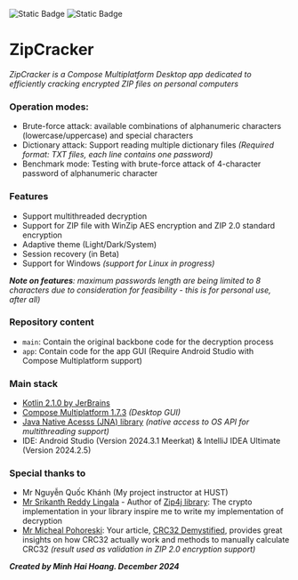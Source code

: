 ![Static Badge](https://img.shields.io/badge/version-0.1.0-alpha)
![Static Badge](https://img.shields.io/badge/release-alpha-1)

# ZipCracker

_ZipCracker is a Compose Multiplatform Desktop app dedicated to efficiently cracking encrypted ZIP files on personal computers_

### Operation modes:
- Brute-force attack: available combinations of alphanumeric characters (lowercase/uppercase) and special characters
- Dictionary attack: Support reading multiple dictionary files _(Required format: TXT files, each line contains one password)_
- Benchmark mode: Testing with brute-force attack of 4-character password of alphanumeric character

### Features
- Support multithreaded decryption
- Support for ZIP file with WinZip AES encryption and ZIP 2.0 standard encryption
- Adaptive theme (Light/Dark/System)
- Session recovery (in Beta)
- Support for Windows _(support for Linux in progress)_

_**Note on features**: maximum passwords length are being limited to 8 characters due to consideration for feasibility - this is for personal use, after all)_

### Repository content
- `main`: Contain the original backbone code for the decryption process
- `app`: Contain code for the app GUI (Require Android Studio with Compose Multiplatform support)

### Main stack
- [Kotlin 2.1.0 by JerBrains](https://kotlinlang.org/)
- [Compose Multiplatform 1.7.3](https://www.jetbrains.com/compose-multiplatform/?utm_campaign=kmp&utm_medium=docs&utm_source=github) _(Desktop GUI)_
- [Java Native Acesss (JNA) library](https://github.com/java-native-access/jna?tab=readme-ov-file) _(native access to OS API for multithreading support)_
- IDE: Android Studio (Version 2024.3.1 Meerkat) & IntelliJ IDEA Ultimate (Version 2024.2.5) 

### Special thanks to
- Mr Nguyễn Quốc Khánh (My project instructor at HUST)
- [Mr Srikanth Reddy Lingala](https://www.linkedin.com/in/srikanth-reddy-lingala-56907714?utm_source=share&utm_campaign=share_via&utm_content=profile&utm_medium=android_app) - Author of [Zip4j library](https://github.com/srikanth-lingala/zip4j): The crypto implementation in your library inspire me to write my implementation of decryption
- [Mr Micheal Pohoreski](https://www.linkedin.com/in/michael-pohoreski-8a74171?utm_source=share&utm_campaign=share_via&utm_content=profile&utm_medium=android_app): Your article, [CRC32 Demystified](https://github.com/Michaelangel007/crc32), provides great insights on how CRC32 actually work and methods to manually calculate CRC32 _(result used as validation in ZIP 2.0 encryption support)_

_**Created by Minh Hai Hoang. December 2024**_

